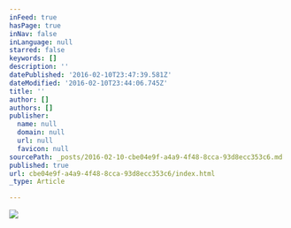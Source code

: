 ```yaml
---
inFeed: true
hasPage: true
inNav: false
inLanguage: null
starred: false
keywords: []
description: ''
datePublished: '2016-02-10T23:47:39.581Z'
dateModified: '2016-02-10T23:44:06.745Z'
title: ''
author: []
authors: []
publisher:
  name: null
  domain: null
  url: null
  favicon: null
sourcePath: _posts/2016-02-10-cbe04e9f-a4a9-4f48-8cca-93d8ecc353c6.md
published: true
url: cbe04e9f-a4a9-4f48-8cca-93d8ecc353c6/index.html
_type: Article

---
```

![](https://the-grid-user-content.s3-us-west-2.amazonaws.com/83853392-7a68-495f-97ce-dba918513bc1.png)